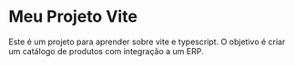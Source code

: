 # Meu Projeto Vite

Este é um projeto para aprender sobre vite e typescript.
O objetivo é criar um catálogo de produtos com integração a um ERP.